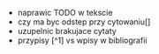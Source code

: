 * naprawic TODO w tekscie
* czy ma byc odstep przy cytowaniu[]
* uzupelnic brakujace cytaty
* przypisy [^1] vs wpisy w bibliografii

